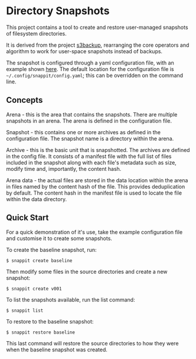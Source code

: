 # Directory Snapshots

This project contains a tool to create and restore user-managed snapshots of filesystem directories.

It is derived from the project [s3backup](https://github.com/parlaynu/s3backup), rearranging the core operators
and algorithm to work for user-space snapshots instead of backups.

The snapshot is configured through a yaml configuration file, with an example shown [here](config/config.yaml).
The default location for the configuration file is `~/.config/snappit/config.yaml`; this can be overridden
on the command line.

## Concepts

Arena - this is the area that contains the snapshots. There are multiple snapshots in an arena.
The arena is defined in the configuration file.

Snapshot - this contains one or more archives as defined in the configuration file. The snapshot
name is a directory within the arena.

Archive - this is the basic unit that is snapshotted. The archives are defined in the config file. 
It consists of a manifest file with the full list of files included in the snapshot
along with each file's metadata such as size, modify time and, importantly, the content hash.

Arena data - the actual files are stored in the data location within the arena in files named
by the content hash of the file. This provides deduplication by default. The content hash in the
manifest file is used to locate the file within the data directory.

## Quick Start

For a quick demonstration of it's use, take the example configuration file and customise it to create
some snapshots.

To create the baseline snapshot, run:

    $ snappit create baseline

Then modify some files in the source directories and create a new snapshot:

    $ snappit create v001

To list the snapshots available, run the list command:

    $ snappit list

To restore to the baseline snapshot:

    $ snappit restore baseline

This last command will restore the source directories to how they were when the baseline
snapshot was created.

